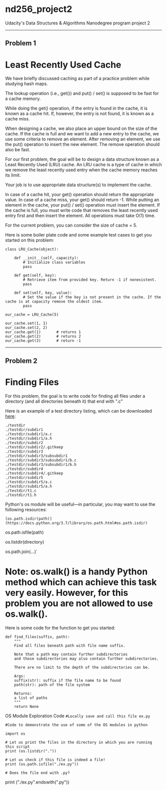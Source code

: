 # nd256_project2

Udacity's Data Structures &amp; Algorithms Nanodegree program project 2

------------------------------------------------------

## Problem 1
# Least Recently Used Cache

We have briefly discussed caching as part of a practice problem while studying hash maps.

The lookup operation (i.e., get()) and put() / set() is supposed to be fast for a cache memory.

While doing the get() operation, if the entry is found in the cache, it is known as a cache hit. If, however, the entry is not found, it is known as a cache miss.

When designing a cache, we also place an upper bound on the size of the cache. If the cache is full and we want to add a new entry to the cache, we use some criteria to remove an element. After removing an element, we use the put() operation to insert the new element. The remove operation should also be fast.

For our first problem, the goal will be to design a data structure known as a Least Recently Used (LRU) cache. An LRU cache is a type of cache in which we remove the least recently used entry when the cache memory reaches its limit.

Your job is to use appropriate data structure(s) to implement the cache.

In case of a cache hit, your get() operation should return the appropriate value.
In case of a cache miss, your get() should return -1.
While putting an element in the cache, your put() / set() operation must insert the element. If the cache is full, you must write code that removes the least recently used entry first and then insert the element.
All operations must take O(1) time.

For the current problem, you can consider the size of cache = 5.

Here is some boiler plate code and some example test cases to get you started on this problem:

    class LRU_Cache(object):
    
        def __init__(self, capacity):
            # Initialize class variables
            pass
    
        def get(self, key):
            # Retrieve item from provided key. Return -1 if nonexistent. 
            pass
    
        def set(self, key, value):
            # Set the value if the key is not present in the cache. If the cache is at capacity remove the oldest item. 
            pass
    
    our_cache = LRU_Cache(5)
    
    our_cache.set(1, 1)
    our_cache.set(2, 2)
    our_cache.get(1)       # returns 1
    our_cache.get(2)       # returns 2
    our_cache.get(3)       # return -1

------------------------------------------------------

## Problem 2
# Finding Files

For this problem, the goal is to write code for finding all files under a directory (and all directories beneath it) that end with ".c"

Here is an example of a test directory listing, which can be downloaded [here](https://s3.amazonaws.com/udacity-dsand/testdir.zip):

    ./testdir
    ./testdir/subdir1
    ./testdir/subdir1/a.c
    ./testdir/subdir1/a.h
    ./testdir/subdir2
    ./testdir/subdir2/.gitkeep
    ./testdir/subdir3
    ./testdir/subdir3/subsubdir1
    ./testdir/subdir3/subsubdir1/b.c
    ./testdir/subdir3/subsubdir1/b.h
    ./testdir/subdir4
    ./testdir/subdir4/.gitkeep
    ./testdir/subdir5
    ./testdir/subdir5/a.c
    ./testdir/subdir5/a.h
    ./testdir/t1.c
    ./testdir/t1.h

Python's os module will be useful—in particular, you may want to use the following resources:

    [os.path.isdir(path)](https://docs.python.org/3.7/library/os.path.html#os.path.isdir)

os.path.isfile(path)

os.listdir(directory)

os.path.join(...)`

# Note: os.walk() is a handy Python method which can achieve this task very easily. However, for this problem you are not allowed to use os.walk().

Here is some code for the function to get you started:


    def find_files(suffix, path):
        """
        Find all files beneath path with file name suffix.
    
        Note that a path may contain further subdirectories
        and those subdirectories may also contain further subdirectories.
    
        There are no limit to the depth of the subdirectories can be.
    
        Args:
        suffix(str): suffix if the file name to be found
        path(str): path of the file system
    
        Returns:
        a list of paths
        """
        return None

OS Module Exploration Code
`#Locally save and call this file ex.py`

`#Code to demonstrate the use of some of the OS modules in python`

    import os

    # Let us print the files in the directory in which you are running this script
    print (os.listdir("."))

    # Let us check if this file is indeed a file!
    print (os.path.isfile("./ex.py"))

    # Does the file end with .py?
print ("./ex.py".endswith(".py"))
